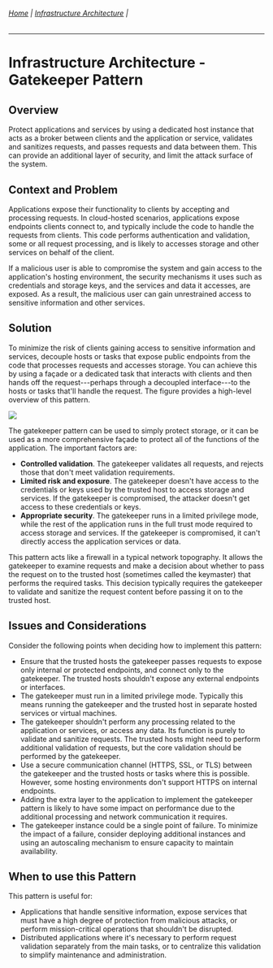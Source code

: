 ###### [Home](https://github.com/RyKaj/Documentation/blob/master/README.md) | [Infrastructure Architecture](https://github.com/RyKaj/Documentation/tree/master/InfrastructureArchitecture/README.md) |
------------

Infrastructure Architecture - Gatekeeper Pattern
==============================================
 
Overview
--------

Protect applications and services by using a dedicated host instance
that acts as a broker between clients and the application or service,
validates and sanitizes requests, and passes requests and data between
them. This can provide an additional layer of security, and limit the
attack surface of the system.

Context and Problem
-------------------

Applications expose their functionality to clients by accepting and
processing requests. In cloud-hosted scenarios, applications expose
endpoints clients connect to, and typically include the code to handle
the requests from clients. This code performs authentication and
validation, some or all request processing, and is likely to accesses
storage and other services on behalf of the client.

If a malicious user is able to compromise the system and gain access to
the application's hosting environment, the security mechanisms it uses
such as credentials and storage keys, and the services and data it
accesses, are exposed. As a result, the malicious user can gain
unrestrained access to sensitive information and other services.

Solution
--------

To minimize the risk of clients gaining access to sensitive information
and services, decouple hosts or tasks that expose public endpoints from
the code that processes requests and accesses storage. You can achieve
this by using a façade or a dedicated task that interacts with clients
and then hands off the request---perhaps through a decoupled
interface---to the hosts or tasks that\'ll handle the request. The
figure provides a high-level overview of this pattern.

![](attachments/463533347/463533346.png)

The gatekeeper pattern can be used to simply protect storage, or it can
be used as a more comprehensive façade to protect all of the functions
of the application. The important factors are:

-   **Controlled validation**. The gatekeeper validates all requests,
    and rejects those that don\'t meet validation requirements.
-   **Limited risk and exposure**. The gatekeeper doesn\'t have access
    to the credentials or keys used by the trusted host to access
    storage and services. If the gatekeeper is compromised, the attacker
    doesn\'t get access to these credentials or keys.
-   **Appropriate security**. The gatekeeper runs in a limited privilege
    mode, while the rest of the application runs in the full trust mode
    required to access storage and services. If the gatekeeper is
    compromised, it can\'t directly access the application services or
    data.

This pattern acts like a firewall in a typical network topography. It
allows the gatekeeper to examine requests and make a decision about
whether to pass the request on to the trusted host (sometimes called the
keymaster) that performs the required tasks. This decision typically
requires the gatekeeper to validate and sanitize the request content
before passing it on to the trusted host.

Issues and Considerations
-------------------------

Consider the following points when deciding how to implement this
pattern:

-   Ensure that the trusted hosts the gatekeeper passes requests to
    expose only internal or protected endpoints, and connect only to the
    gatekeeper. The trusted hosts shouldn\'t expose any external
    endpoints or interfaces.
-   The gatekeeper must run in a limited privilege mode. Typically this
    means running the gatekeeper and the trusted host in separate hosted
    services or virtual machines.
-   The gatekeeper shouldn\'t perform any processing related to the
    application or services, or access any data. Its function is purely
    to validate and sanitize requests. The trusted hosts might need to
    perform additional validation of requests, but the core validation
    should be performed by the gatekeeper.
-   Use a secure communication channel (HTTPS, SSL, or TLS) between the
    gatekeeper and the trusted hosts or tasks where this is possible.
    However, some hosting environments don\'t support HTTPS on internal
    endpoints.
-   Adding the extra layer to the application to implement the
    gatekeeper pattern is likely to have some impact on performance due
    to the additional processing and network communication it requires.
-   The gatekeeper instance could be a single point of failure. To
    minimize the impact of a failure, consider deploying additional
    instances and using an autoscaling mechanism to ensure capacity to
    maintain availability.

When to use this Pattern
------------------------

This pattern is useful for:

-   Applications that handle sensitive information, expose services that
    must have a high degree of protection from malicious attacks, or
    perform mission-critical operations that shouldn\'t be disrupted.
-   Distributed applications where it\'s necessary to perform request
    validation separately from the main tasks, or to centralize this
    validation to simplify maintenance and administration.
